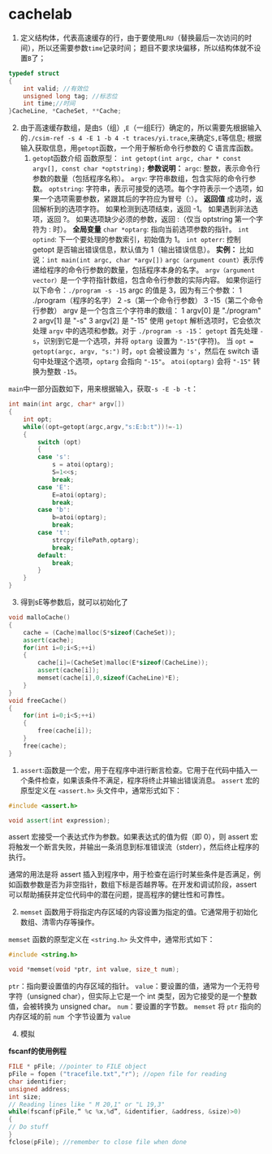# cachelab

1. 定义结构体，代表高速缓存的行，由于要使用`LRU`（替换最后一次访问的时间），所以还需要参数`time`记录时间；
题目不要求块偏移，所以结构体就不设置`B`了；
```cpp
typedef struct
{       
    int valid; //有效位
    unsigned long tag; //标志位
    int time;//时间
}CacheLine, *CacheSet, **Cache;
```
2. 由于高速缓存数组，是由`S`（组）,`E`（一组E行）确定的，所以需要先根据输入的`./csim-ref -s 4 -E 1 -b 4 -t traces/yi.trace`,来确定`S,E`等信息;
根据输入获取信息，用`getopt`函数，一个用于解析命令行参数的 C 语言库函数。
   1. `getop`t函数介绍
      函数原型：
      `int getopt(int argc, char * const argv[], const char *optstring);`
      **参数说明：**
      `argc`: 整数，表示命令行参数的数量（包括程序名称）。
      `argv`: 字符串数组，包含实际的命令行参数。
      `optstring`: 字符串，表示可接受的选项。每个字符表示一个选项，如果一个选项需要参数，紧跟其后的字符应为冒号（:）。
      **返回值**
      成功时，返回解析到的选项字符。
      如果检测到选项结束，返回 -1。
      如果遇到非法选项，返回 ?。
      如果选项缺少必须的参数，返回 :（仅当 optstring 第一个字符为 : 时）。
      **全局变量**
      `char *optarg`: 指向当前选项参数的指针。
      `int optind`: 下一个要处理的参数索引，初始值为 1。
      `int opterr`: 控制 getopt 是否输出错误信息，默认值为 1（输出错误信息）。
      **实例：**
      比如说：`int main(int argc, char *argv[])`
      `argc（argument count）`表示传递给程序的命令行参数的数量，包括程序本身的名字。
      `argv（argument vector）`是一个字符指针数组，包含命令行参数的实际内容。
      如果你运行以下命令：`./program -s -15`
      argc 的值是 3，因为有三个参数：
      1 ./program（程序的名字）
      2 -s（第一个命令行参数）
      3 -15（第二个命令行参数）
      argv 是一个包含三个字符串的数组：
      1 argv[0] 是 "./program"
      2 argv[1] 是 "-s"
      3 argv[2] 是 "-15"
      使用 `getopt` 解析选项时，它会依次处理 `argv` 中的选项和参数。对于 `./program -s -15`：
      `getopt` 首先处理 `-s`，识别到它是一个选项，并将 `optarg `设置为 `"-15"`(字符)。
      当 `opt = getopt(argc, argv, "s:")` 时，`opt` 会被设置为 `'s'`，然后在 switch 语句中处理这个选项，`optarg` 会指向 `"-15"`。
      `atoi(optarg)` 会将 `"-15"` 转换为整数 `-15`。

`main`中一部分函数如下，用来根据输入，获取`-s -E -b -t`：
```cpp
int main(int argc, char* argv[])
{
    int opt;
    while((opt=getopt(argc,argv,"s:E:b:t"))!=-1)
    {
        switch (opt)
        {
        case 's':
            s = atoi(optarg);
            S=1<<s;
            break;
        case 'E':
            E=atoi(optarg);
            break;
        case 'b':
            b=atoi(optarg);
            break;
        case 't':
            strcpy(filePath,optarg);
            break;
        default:
            break;
        }
    }
}
```

3. 得到sE等参数后，就可以初始化了
```cpp
void malloCache()
{
    cache = (Cache)malloc(S*sizeof(CacheSet));
    assert(cache);
    for(int i=0;i<S;++i)
    {
        cache[i]=(CacheSet)malloc(E*sizeof(CacheLine));
        assert(cache[i]);
        memset(cache[i],0,sizeof(CacheLine)*E);
    }
}
void freeCache()
{
    for(int i=0;i<S;++i)
    {
        free(cache[i]);
    }
    free(cache);
}
```

1) `assert`:函数是一个宏，用于在程序中进行断言检查。它用于在代码中插入一个条件检查，如果该条件不满足，程序将终止并输出错误消息。
`assert` 宏的原型定义在 `<assert.h>` 头文件中，通常形式如下：
```cpp
#include <assert.h>

void assert(int expression);
```
assert 宏接受一个表达式作为参数。如果表达式的值为假（即 0），则 assert 宏将触发一个断言失败，并输出一条消息到标准错误流（stderr），然后终止程序的执行。

通常的用法是将 assert 插入到程序中，用于检查在运行时某些条件是否满足，例如函数参数是否为非空指针，数组下标是否越界等。在开发和调试阶段，assert 可以帮助捕获并定位代码中的潜在问题，提高程序的健壮性和可靠性。

2) `memset` 函数用于将指定内存区域的内容设置为指定的值。它通常用于初始化数组、清零内存等操作。

`memset` 函数的原型定义在 `<string.h>` 头文件中，通常形式如下：

```cpp
#include <string.h>

void *memset(void *ptr, int value, size_t num);
```
`ptr`：指向要设置值的内存区域的指针。
`value`：要设置的值，通常为一个无符号字符（unsigned char），但实际上它是一个 int 类型，因为它接受的是一个整数值，会被转换为 unsigned char。
`num`：要设置的字节数。
`memset` 将 `ptr` 指向的内存区域的前 `num `个字节设置为 `value`


4. 模拟

**fscanf的使用例程**
```cpp
FILE * pFile; //pointer to FILE object
pFile = fopen ("tracefile.txt","r"); //open file for reading
char identifier;
unsigned address;
int size;
// Reading lines like " M 20,1" or "L 19,3"
while(fscanf(pFile,“ %c %x,%d”, &identifier, &address, &size)>0)
{
// Do stuff
}
fclose(pFile); //remember to close file when done
```



